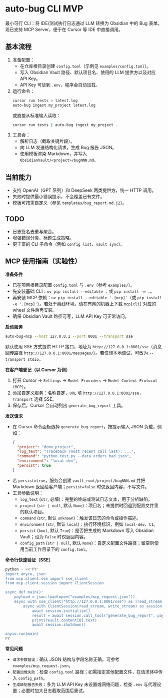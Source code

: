 # auto-bug CLI MVP

最小可行 CLI：将 IDE/测试执行日志通过 LLM 转换为 Obsidian 中的 Bug 表单。现已支持 MCP Server，便于在 Cursor 等 IDE 中直接调用。

## 基本流程

1. 准备配置：
   - 在仓库根目录创建 `config.toml`（示例见 `examples/config.toml`）。
   - 写入 Obsidian Vault 路径、默认项目名、使用的 LLM 提供方以及对应 API Key。
   - API Key 可放到 `.env`，程序会自动加载。
2. 运行命令：
   ```bash
   cursor run tests > latest.log
   auto-bug ingest my_project latest.log
   ```
   或直接从标准输入读取：
   ```bash
   cursor run tests | auto-bug ingest my_project -
   ```
3. 工具会：
   - 解析日志（截取关键片段）。
   - 向 LLM 发送结构化请求，生成 Bug 报告 JSON。
   - 使用模板渲染 Markdown，并写入 `ObsidianVault/<project>/bugNNN.md`。

## 当前能力

- 支持 OpenAI（GPT 系列）和 DeepSeek 两类提供方，统一 HTTP 调用。
- 失败时提供最小错误提示，不会覆盖已有文件。
- 模板可按需自定义（参见 `templates/bug_report.md.j2`）。

## TODO

- 日志签名去重与聚合。
- 增强错误分类、标题生成策略。
- 更丰富的 CLI 子命令（例如 `config list`、`vault sync`）。

## MCP 使用指南（实验性）

**准备条件**
- 已在项目根目录配置 `config.toml` 与 `.env`（参考 `examples/`）。
- 先安装基础 CLI：`uv pip install --editable .` 或 `pip install -e .`。
- 再安装 MCP 依赖：`uv pip install --editable '.[mcp]'`（或 `pip install -e '.[mcp]'`）。若处于离线环境，请在有网的机器上下载 `mcp[cli]` 对应的 wheel 文件后再安装。
- 确保 Obsidian Vault 路径可写，LLM API Key 可正常访问。

**启动服务**
```bash
auto-bug-mcp --host 127.0.0.1 --port 8001 --transport sse
```
默认使用 SSE 方式提供 HTTP 接口，地址为 `http://127.0.0.1:8001/sse`（消息回传路径 `http://127.0.0.1:8001/messages/`）。若仅想本地调试，可改为 `--transport stdio`。

**在客户端登记（以 Cursor 为例）**
1. 打开 Cursor → `Settings` → `Model Providers` → `Model Context Protocol (MCP)`。
2. 添加自定义服务：名称自定，`URL` 填 `http://127.0.0.1:8001/sse`，`Transport` 选择 SSE。
3. 保存后，Cursor 会自动列出 `generate_bug_report` 工具。

**发送请求**
- 在 Cursor 命令面板选择 `generate_bug_report`，按提示输入 JSON 负载，例如：
  ```json
  {
    "project": "demo_project",
    "log_text": "Traceback (most recent call last): ...",
    "command": "python test.py --data orders_bad.json",
    "environment": "local-dev",
    "persist": true
  }
  ```
- 若 `persist=true`，服务会创建 `vault_root/project/bugNNN.md` 并把 Markdown 返回给客户端；`persist=false` 时仅返回内容，不写文件。
- 工具参数说明：
  - `log_text` (`str`, 必填)：完整的终端或测试日志文本，用于分析缺陷。
  - `project` (`str | null`, 默认 `None`)：项目名；未提供时回退到配置文件里的默认项目。
  - `command` (`str`, 默认 `unknown`)：触发该日志的命令或操作描述。
  - `environment` (`str`, 默认 `local`)：执行环境标识，例如 `local-dev`、`CI`。
  - `persist` (`bool`, 默认 `True`)：是否把生成的 Markdown 写入 Obsidian Vault；设为 `False` 时仅返回内容。
  - `config_path` (`str | null`, 默认 `None`)：自定义配置文件路径；留空则使用当前工作目录下的 `config.toml`。

**命令行快速验证（SSE）**
```bash
python - <<'PY'
import anyio, json
from mcp.client.sse import sse_client
from mcp.client.session import ClientSession

async def main():
    payload = json.load(open("examples/mcp_request.json"))
    async with sse_client("http://127.0.0.1:8001/sse") as (read_stream, write_stream):
        async with ClientSession(read_stream, write_stream) as session:
            await session.initialize()
            result = await session.call_tool("generate_bug_report", payload)
            print(result.content[0].text)
            await session.shutdown()

anyio.run(main)
PY
```

**常见问题**
- `请求参数错误`：确认 JSON 结构与字段名称正确，可参考 `examples/mcp_request.json`。
- `配置加载失败`：检查 `config.toml` 路径；如需指定其他配置文件，在请求体中传入 `config_path`。
- `生成缺陷报告失败`：多为 LLM API Key 未设置或网络问题，检查 `.env` 与代理设置；必要时加大日志截取范围后重试。
